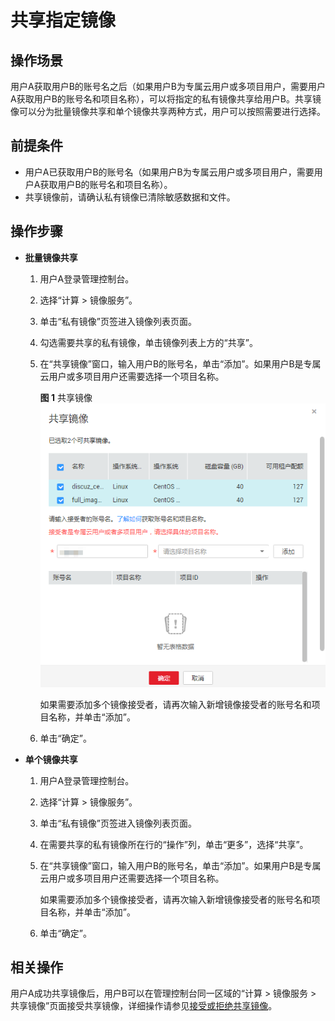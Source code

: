 # 共享指定镜像<a name="ims_01_0306"></a>

## 操作场景<a name="section27032575201440"></a>

用户A获取用户B的账号名之后（如果用户B为专属云用户或多项目用户，需要用户A获取用户B的账号名和项目名称），可以将指定的私有镜像共享给用户B。共享镜像可以分为批量镜像共享和单个镜像共享两种方式，用户可以按照需要进行选择。

## 前提条件<a name="section56869623201616"></a>

-   用户A已获取用户B的账号名（如果用户B为专属云用户或多项目用户，需要用户A获取用户B的账号名和项目名称）。
-   共享镜像前，请确认私有镜像已清除敏感数据和文件。

## 操作步骤<a name="section1256712479159"></a>

-   **批量镜像共享**
    1.  用户A登录管理控制台。
    2.  选择“计算 \> 镜像服务”。
    3.  单击“私有镜像”页签进入镜像列表页面。
    4.  勾选需要共享的私有镜像，单击镜像列表上方的“共享”。
    5.  在“共享镜像”窗口，输入用户B的账号名，单击“添加”。如果用户B是专属云用户或多项目用户还需要选择一个项目名称。

        **图 1**  共享镜像<a name="fig090802416313"></a>  
        ![](figures/共享镜像.png "共享镜像")

        如果需要添加多个镜像接受者，请再次输入新增镜像接受者的账号名和项目名称，并单击“添加”。

    6.  单击“确定”。

-   **单个镜像共享**
    1.  用户A登录管理控制台。
    2.  选择“计算 \> 镜像服务”。
    3.  单击“私有镜像”页签进入镜像列表页面。
    4.  在需要共享的私有镜像所在行的“操作”列，单击“更多”，选择“共享”。
    5.  在“共享镜像”窗口，输入用户B的账号名，单击“添加”。如果用户B是专属云用户或多项目用户还需要选择一个项目名称。

        如果需要添加多个镜像接受者，请再次输入新增镜像接受者的账号名和项目名称，并单击“添加”。

    6.  单击“确定”。


## 相关操作<a name="section14180731134819"></a>

用户A成功共享镜像后，用户B可以在管理控制台同一区域的“计算 \> 镜像服务 \> 共享镜像”页面接受共享镜像，详细操作请参见[接受或拒绝共享镜像](接受或拒绝共享镜像.md)。


